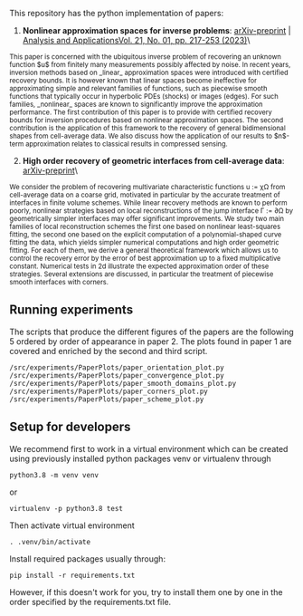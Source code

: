 

This repository has the python implementation of papers:
1. **Nonlinear approximation spaces for inverse problems**: [arXiv-preprint](https://arxiv.org/abs/2209.09314) | [Analysis and ApplicationsVol. 21, No. 01, pp. 217-253 (2023)](https://www.worldscientific.com/doi/10.1142/S0219530522400140)\
<sub>
This paper is concerned with the ubiquitous inverse problem of recovering an
unknown function $u$ from finitely many measurements 
possibly affected by noise. In recent years, inversion methods based
on _linear_ approximation spaces were introduced with certified recovery bounds. 
It is however known that linear spaces become ineffective 
for approximating simple and relevant families of functions, such as piecewise smooth 
functions that typically occur in hyperbolic PDEs (shocks) or images (edges).
For such families, _nonlinear_ spaces are known to significantly improve
the approximation performance. The first contribution of this paper is to provide with certified recovery 
bounds for inversion procedures based on nonlinear approximation spaces. The second contribution 
is the application of this framework
to the recovery of general bidimensional shapes from cell-average data. 
We also discuss how the application of our results to $n$-term approximation relates to classical results in compressed sensing.
</sub> 
<p></p> 

2. **High order recovery of geometric interfaces from cell-average data**: [arXiv-preprint](http://arxiv.org/abs/2402.00946)\
<sub>
We consider the problem of recovering multivariate characteristic functions u := χΩ from cell-average
data on a coarse grid, motivated in particular by the accurate treatment of interfaces in finite volume
schemes. While linear recovery methods are known to perform poorly, nonlinear strategies based on local
reconstructions of the jump interface Γ := ∂Ω by geometrically simpler interfaces may offer significant
improvements. We study two main families of local reconstruction schemes the first one based on nonlinear
least-squares fitting, the second one based on the explicit computation of a polynomial-shaped curve fitting
the data, which yields simpler numerical computations and high order geometric fitting. For each of them,
we derive a general theoretical framework which allows us to control the recovery error by the error of
best approximation up to a fixed multiplicative constant. Numerical tests in 2d illustrate the expected
approximation order of these strategies. Several extensions are discussed, in particular the treatment of
piecewise smooth interfaces with corners.
</sub>


## Running experiments

The scripts that produce the different figures of the papers are the following $5$ ordered by order of 
appearance in paper 2. The plots found in paper 1 are covered and enriched by the second and third script.

```
/src/experiments/PaperPlots/paper_orientation_plot.py
/src/experiments/PaperPlots/paper_convergence_plot.py
/src/experiments/PaperPlots/paper_smooth_domains_plot.py
/src/experiments/PaperPlots/paper_corners_plot.py
/src/experiments/PaperPlots/paper_scheme_plot.py
```

## Setup for developers
We recommend first to work in a virtual environment which can be created using 
previously installed python packages venv or virtualenv through
```
python3.8 -m venv venv
```
or
```
virtualenv -p python3.8 test
```

Then activate virtual environment
```
. .venv/bin/activate
```
Install required packages usually through:
```
pip install -r requirements.txt 
```
However, if this doesn't work for you, try to install them one by one in the order specified by the requirements.txt file.



